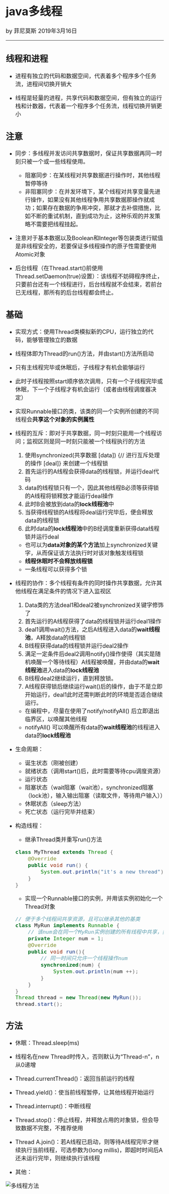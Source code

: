 <font size="4">

# java多线程

by 菲尼莫斯 2019年3月16日

---

## 线程和进程

* 进程有独立的代码和数据空间，代表着多个程序多个任务流，进程间切换开销大

* 线程是轻量的进程，共享代码和数据空间，但有独立的运行栈和计数器，代表着一个程序多个任务流，线程切换开销更小

## 注意

* 同步：多线程并发访问共享数据时，保证共享数据再同一时刻只被一个或一些线程使用。
    * 阻塞同步：在某线程对共享数据进行操作时，其他线程暂停等待
    * 非阻塞同步：在并发环境下，某个线程对共享变量先进行操作，如果没有其他线程争用共享数据那操作就成功；如果存在数据的争用冲突，那就才去补偿措施，比如不断的重试机制，直到成功为止，这种乐观的并发策略不需要把线程挂起。

* 注意对于基本数据以及Boolean和Integer等包装类进行赋值是非线程安全的，若要保证多线程操作的原子性需要使用Atomic对象

* 后台线程（在Thread.start()前使用Thread.setDaemon(true)设置）：该线程不妨碍程序终止，只要前台还有一个线程进行，后台线程就不会结束，若前台已无线程，那所有的后台线程都会终止。

## 基础

* 实现方式：使用Thread类模拟新的CPU，运行独立的代码，能够管理独立的数据

* 线程体即为Thread的run()方法，并由start()方法所启动

* 只有主线程完毕或休眠后，子线程才有机会能够运行

* 此时子线程按照start顺序依次调用，只有一个子线程完毕或休眠，下一个子线程才有机会运行（或者由线程调度器决定）

* 实现Runnable接口的类，该类的同一个实例所创建的不同线程会**共享这个对象的实例属性**

* 线程的互斥：即对于共享数据，同一时刻只能用一个线程访问；监视区则是同一时刻只能被一个线程执行的方法
    1. 使用synchronized(共享数据 [data]) {// 进行互斥处理的操作 [deal]} 来创建一个线程锁
    2. 首先运行的A线程会获得data的线程锁，并运行deal代码
    3. data的线程锁只有一个，因此其他线程B必须等获得锁的A线程将锁释放才能运行deal操作
    4. 此时B会被放到data的**lock线程池**中
    5. 当获得线程锁的A线程将deal运行完毕后，便会释放data的线程锁
    6. 此时data的**lock线程池**中的B经调度重新获得data线程锁并运行deal
    * 也可以为**data对象的某个方法**加上synchronized关键字，从而保证该方法执行时对该对象触发线程锁
    * **线程休眠时不会释放线程锁**
    * 一条线程可以获得多个锁

* 线程的协作：多个线程有条件的同时操作共享数据，允许其他线程在满足条件的情况下进入监视区
    1. Data类的方法deal1和deal2被synchronized关键字修饰了
    2. 首先运行的A线程获得了data的线程锁并运行deal1操作
    3. deal1调用wait()方法，之后A线程进入data的**wait线程池**，A释放data的线程锁
    4. B线程获得data的线程锁并运行deal2操作
    5. 满足一定条件后deal2调用notify()操作使得（其实是随机唤醒一个等待线程）A线程被唤醒，并由data的**wait线程池**进入data的**lock线程池**
    6. B线程deal2继续运行，直到释放锁。
    7. A线程获得锁后继续运行wait()后的操作，由于不是立即开始运行，deal1此时还需判断此时的环境是否适合继续运行。
    * 在编程中，尽量在使用了notify/notifyAll() 后立即退出临界区，以唤醒其他线程 
    * notifyAll() 可以唤醒所有data的**wait线程池**的线程进入data的**lock线程池**

* 生命周期：
    * 诞生状态（刚被创建）
    * 就绪状态（调用start()后，此时需要等待cpu调度资源）
    * 运行状态
    * 阻塞状态（wait阻塞（wait池），synchronized阻塞（lock池），输入输出阻塞（读取文件，等待用户输入））
    * 休眠状态（sleep方法）
    * 死亡状态（运行完毕并结束）

* 构造线程：
    * 继承Thread类并重写run()方法
    
    ```java
    class MyThread extends Thread {
        @Override
        public void run() {
            System.out.println("it's a new thread");
        }
    }
    ```

    * 实现一个Runnable接口的实例，并用该实例初始化一个Thread对象

    ```java
    // 便于多个线程间共享资源，且可以继承其他的基类 
    class MyRun implements Runnable {
        // 该num会在同一个MyRun实例创建的所有线程中共享，类似于static
        private Integer num = 1;
        @Override
        public void run(){
            // 同一时间只允许一个线程操作num
            synchronized(num) {
                System.out.println(num ++);
            }
        }
    }
    Thread thread = new Thread(new MyRun());
    thread.start();
    ```

## 方法

* 休眠：Thread.sleep(ms)

* 线程名在new Thread时传入，否则默认为“Thread-n”，n从0递增

* Thread.currentThread()：返回当前运行的线程

* Thread.yield()：使当前线程暂停，让其他线程开始运行

* Thread.interrupt()：中断线程

* Thread.stop()：停止线程，并释放占用的对象锁，但会导致数据不完整，不推荐使用

* Thread A.join()：若A线程已启动，则等待A线程完毕才继续执行当前线程，可选参数为(long millis)，即超时时间后A还未运行完毕，则继续执行该线程

* 其他：

![多线程方法](java多线程方法.jpg)



</font>